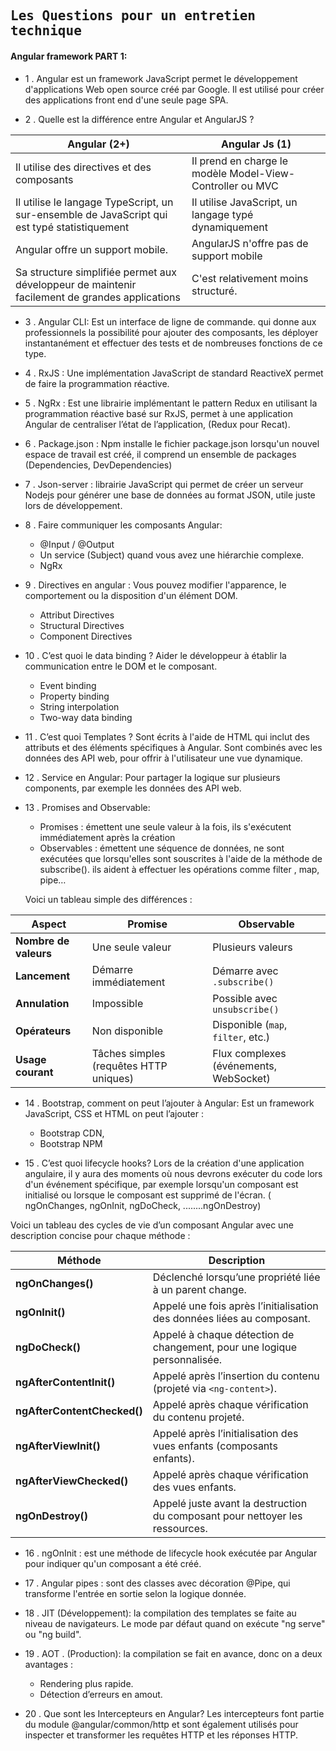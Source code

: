 ## <samp>Les Questions pour un entretien technique  </samp>

#### Angular framework PART 1:

- 1 .	Angular est un framework JavaScript permet le développement d'applications Web open source créé par Google. Il est utilisé pour créer des applications front end d'une seule page SPA. 

- 2 .	Quelle est la différence entre Angular et AngularJS ?

Angular (2+) | Angular Js (1)
--- | --- 
Il utilise des directives et des composants	| Il prend en charge le modèle Model-View-Controller ou MVC
Il utilise le langage TypeScript, un sur-ensemble de JavaScript qui est typé statistiquement	| Il utilise JavaScript, un langage typé dynamiquement
Angular offre un support mobile.	| AngularJS n'offre pas de support mobile
Sa structure simplifiée permet aux développeur de maintenir facilement de grandes applications	| C'est relativement moins structuré.

- 3 .	Angular CLI: Est un interface de ligne de commande. qui donne aux professionnels la possibilité pour ajouter des composants, les déployer instantanément et effectuer des tests et de nombreuses fonctions de ce type.

- 4 .	RxJS : Une implémentation JavaScript de standard ReactiveX permet de faire la programmation réactive.

- 5 .	NgRx : Est une librairie implémentant le pattern Redux en utilisant la programmation réactive basé sur RxJS, permet à une application Angular de centraliser l’état de l’application, (Redux pour Recat).

- 6 .	Package.json : Npm installe le fichier package.json lorsqu'un nouvel espace de travail est créé, il comprend un ensemble de packages (Dependencies, DevDependencies)

- 7 .	Json-server : librairie JavaScript qui permet de créer un serveur Nodejs pour générer une base de données au format JSON, utile juste lors de développement.

- 8 .	Faire communiquer les composants Angular:
  *  @Input / @Output
  *  Un service (Subject) quand vous avez une hiérarchie complexe.
  *  NgRx

- 9 .	Directives en angular : Vous pouvez modifier l'apparence, le comportement ou la disposition d'un élément DOM.
  *  Attribut Directives
  *  Structural Directives
  *  Component Directives

- 10 .	C’est quoi le data binding ?
Aider le développeur à établir la communication entre le DOM et le composant.
  *  Event binding
  *  Property binding
  *  String interpolation
  *  Two-way data binding

- 11 .	C’est quoi Templates ?
Sont écrits à l'aide de HTML qui inclut des attributs et des éléments spécifiques à Angular. Sont combinés avec les données des API web, pour offrir à l'utilisateur une vue dynamique.

- 12 .	Service en Angular: Pour partager la logique sur plusieurs components, par exemple les données des API web.

- 13 .	Promises and Observable:
  *  Promises : émettent une seule valeur à la fois, ils s'exécutent immédiatement après la création
  *  Observables : émettent une séquence de données, ne sont exécutées que lorsqu'elles sont souscrites à l'aide de la méthode de subscribe(). ils aident à effectuer les opérations comme filter , map, pipe…

  Voici un tableau simple des différences :  

| **Aspect**         | **Promise**                              | **Observable**                           |
|---------------------|------------------------------------------|------------------------------------------|
| **Nombre de valeurs** | Une seule valeur                      | Plusieurs valeurs                        |
| **Lancement**        | Démarre immédiatement                 | Démarre avec `.subscribe()`             |
| **Annulation**       | Impossible                             | Possible avec `unsubscribe()`            |
| **Opérateurs**       | Non disponible                         | Disponible (`map`, `filter`, etc.)       |
| **Usage courant**    | Tâches simples (requêtes HTTP uniques) | Flux complexes (événements, WebSocket)  |


- 14 .	Bootstrap, comment on peut l’ajouter à Angular:
Est un framework JavaScript, CSS et HTML on peut l’ajouter :
  *  Bootstrap CDN, 
  *  Bootstrap NPM

- 15 .	C’est quoi lifecycle hooks?
Lors de la création d'une application angulaire, il y aura des moments où nous devrons exécuter du code lors d'un événement spécifique, par exemple lorsqu'un composant est initialisé ou lorsque le composant est supprimé de l'écran. ( ngOnChanges, ngOnInit, ngDoCheck, ........ngOnDestroy)

Voici un tableau des cycles de vie d’un composant Angular avec une description concise pour chaque méthode :

| **Méthode**          | **Description**                                                                 |
|-----------------------|---------------------------------------------------------------------------------|
| **ngOnChanges()**     | Déclenché lorsqu’une propriété liée à un parent change.                        |
| **ngOnInit()**        | Appelé une fois après l’initialisation des données liées au composant.         |
| **ngDoCheck()**       | Appelé à chaque détection de changement, pour une logique personnalisée.       |
| **ngAfterContentInit()** | Appelé après l’insertion du contenu (projeté via `<ng-content>`).             |
| **ngAfterContentChecked()** | Appelé après chaque vérification du contenu projeté.                      |
| **ngAfterViewInit()** | Appelé après l’initialisation des vues enfants (composants enfants).           |
| **ngAfterViewChecked()** | Appelé après chaque vérification des vues enfants.                           |
| **ngOnDestroy()**     | Appelé juste avant la destruction du composant pour nettoyer les ressources.   |


- 16 .	ngOnInit : est une méthode de lifecycle hook exécutée par Angular pour indiquer qu'un composant a été créé.

- 17 .	Angular pipes : sont des classes avec décoration @Pipe, qui transforme l'entrée en sortie selon la logique donnée.

- 18 .	JIT (Développement): la compilation des templates se faite au niveau de navigateurs. Le mode par défaut quand on exécute "ng serve" ou "ng build". 

- 19 .	AOT . (Production): la compilation se fait en avance, donc on a deux avantages :
  *  Rendering plus rapide.
  *  Détection d’erreurs en amout. 

- 20 .	Que sont les Intercepteurs en Angular?
Les intercepteurs font partie du module @angular/common/http et sont également utilisés pour inspecter et transformer les requêtes HTTP et les réponses HTTP. 

